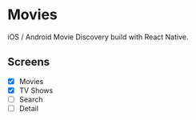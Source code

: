 # Movies

iOS / Android Movie Discovery build with React Native.

## Screens

- [x] Movies
- [x] TV Shows
- [ ] Search
- [ ] Detail
